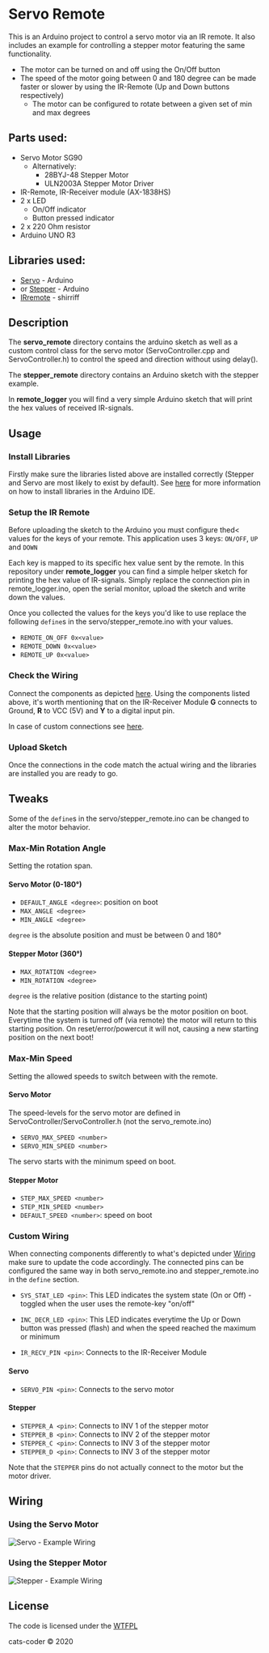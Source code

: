 # Servo Remote 
This is an Arduino project to control a servo motor via an IR remote. It also includes an example for controlling a stepper motor featuring the same functionality. 

- The motor can be turned on and off using the On/Off button
- The speed of the motor going between 0 and 180 degree can be made faster or slower by using the IR-Remote (Up and Down buttons respectively)
  - The motor can be configured to rotate between a given set of min and max degrees

## Parts used:

- Servo Motor SG90
  - Alternatively: 
    - 28BYJ-48 Stepper Motor
    - ULN2003A Stepper Motor Driver
- IR-Remote, IR-Receiver module (AX-1838HS)
- 2 x LED 
  - On/Off indicator
  - Button pressed indicator
- 2 x 220 Ohm resistor
- Arduino UNO R3

## Libraries used:
- [Servo](https://www.arduino.cc/en/Reference/Servo) - Arduino
- or [Stepper](https://www.arduino.cc/en/Reference/Stepper) - Arduino
- [IRremote](https://www.arduinolibraries.info/libraries/i-rremote) - shirriff

## Description
The **servo_remote** directory contains the arduino sketch as well as a custom control class for the servo motor (ServoController.cpp and ServoController.h) to control the speed and direction without using delay(). 

The **stepper_remote** directory contains an Arduino sketch with the stepper example.

In **remote_logger** you will find a very simple Arduino sketch that will print the hex values of received IR-signals.

## Usage
### Install Libraries
Firstly make sure the libraries listed above are installed correctly (Stepper and Servo are most likely to exist by default). See [here](https://www.arduino.cc/en/Guide/Libraries) for more information on how to install libraries in the Arduino IDE.

### Setup the IR Remote
Before uploading the sketch to the Arduino you must configure thed< values for the keys of your remote. This application uses 3 keys:
`ON/OFF`, `UP` and `DOWN`

Each key is mapped to its specific hex value sent by the remote. In this repository under **remote_logger** you can find a simple helper sketch for printing the hex value of IR-signals. Simply replace the connection pin in remote_logger.ino, open the serial monitor, upload the sketch and write down the values.

Once you collected the values for the keys you'd like to use replace the following `define`s in the servo/stepper_remote.ino with your values.

- `REMOTE_ON_OFF 0x<value>`
- `REMOTE_DOWN 0x<value>`
- `REMOTE_UP 0x<value>`

### Check the Wiring
Connect the components as depicted [here](#Wiring). Using the components listed above, it's worth mentioning that on the IR-Receiver Module **G** connects to Ground, **R** to VCC (5V) and **Y** to a digital input pin.

In case of custom connections see [here](#Custom-Wiring).

### Upload Sketch
Once the connections in the code match the actual wiring and the libraries are installed you are ready to go.

## Tweaks
Some of the `define`s in the servo/stepper_remote.ino can be changed to alter the motor behavior.

### Max-Min Rotation Angle
Setting the rotation span.
#### Servo Motor (0-180°)
- `DEFAULT_ANGLE <degree>`: position on boot
- `MAX_ANGLE <degree>`
- `MIN_ANGLE <degree>`

`degree` is the absolute position and must be between 0 and 180°
#### Stepper Motor (360°)
- `MAX_ROTATION <degree>`
- `MIN_ROTATION <degree>`

`degree` is the relative position (distance to the starting point)

Note that the starting position will always be the motor position on boot. Everytime the system is turned off (via remote) the motor will return to this starting position. On reset/error/powercut it will not, causing a new starting position on the next boot!
### Max-Min Speed
Setting the allowed speeds to switch between with the remote.
#### Servo Motor
The speed-levels for the servo motor are defined in ServoController/ServoController.h (not the servo_remote.ino)
- `SERVO_MAX_SPEED <number>`
- `SERVO_MIN_SPEED <number>`

The servo starts with the minimum speed on boot.
#### Stepper Motor
- `STEP_MAX_SPEED <number>`
- `STEP_MIN_SPEED <number>`
- `DEFAULT_SPEED <number>`: speed on boot

### Custom Wiring
When connecting components differently to what's depicted under [Wiring](#Wiring) make sure to update the code accordingly. The connected pins can be configured the same way in both servo_remote.ino and stepper_remote.ino in the `define` section.
- `SYS_STAT_LED <pin>`: This LED indicates the system state (On or Off) - toggled when the user uses the remote-key "on/off"

- `INC_DECR_LED <pin>`: This LED indicates everytime the Up or Down button was pressed (flash) and when the speed reached the maximum or minimum
- `IR_RECV_PIN <pin>`: Connects to the IR-Receiver Module
#### Servo
- `SERVO_PIN <pin>`: Connects to the servo motor
#### Stepper
- `STEPPER_A <pin>`: Connects to INV 1 of the stepper motor
- `STEPPER_B <pin>`: Connects to INV 2 of the stepper motor
- `STEPPER_C <pin>`: Connects to INV 3 of the stepper motor
- `STEPPER_D <pin>`: Connects to INV 3 of the stepper motor

Note that the `STEPPER` pins do not actually connect to the motor but the motor driver.

## Wiring
### Using the Servo Motor
![Servo - Example Wiring](wiring/servo_remote.png?raw=true "Servo - Example Wiring")
### Using the Stepper Motor
![Stepper - Example Wiring](wiring/stepper_remote.png?raw=true "Stepper - Example Wiring")
## License
The code is licensed under the [WTFPL](License.txt)

cats-coder © 2020
